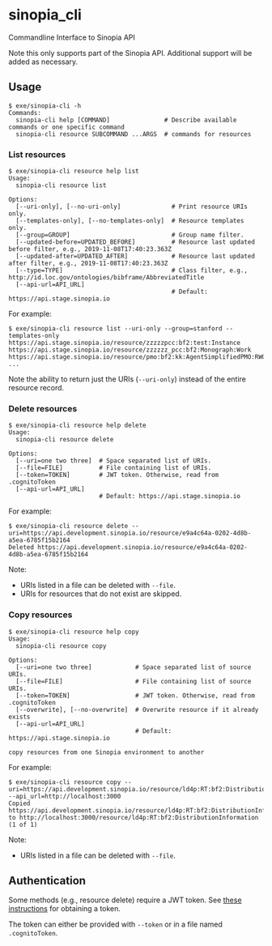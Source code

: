 # sinopia_cli
Commandline Interface to Sinopia API

Note this only supports part of the Sinopia API. Additional support will be added as necessary.

## Usage
```
$ exe/sinopia-cli -h
Commands:
  sinopia-cli help [COMMAND]               # Describe available commands or one specific command
  sinopia-cli resource SUBCOMMAND ...ARGS  # commands for resources
```

### List resources
```
$ exe/sinopia-cli resource help list
Usage:
  sinopia-cli resource list

Options:
  [--uri-only], [--no-uri-only]              # Print resource URIs only.
  [--templates-only], [--no-templates-only]  # Resource templates only.
  [--group=GROUP]                            # Group name filter.
  [--updated-before=UPDATED_BEFORE]          # Resource last updated before filter, e.g., 2019-11-08T17:40:23.363Z
  [--updated-after=UPDATED_AFTER]            # Resource last updated after filter, e.g., 2019-11-08T17:40:23.363Z
  [--type=TYPE]                              # Class filter, e.g., http://id.loc.gov/ontologies/bibframe/AbbreviatedTitle
  [--api-url=API_URL]
                                             # Default: https://api.stage.sinopia.io
```

For example:
```
$ exe/sinopia-cli resource list --uri-only --group=stanford --templates-only
https://api.stage.sinopia.io/resource/zzzzzpcc:bf2:test:Instance
https://api.stage.sinopia.io/resource/zzzzzz_pcc:bf2:Monograph:Work
https://api.stage.sinopia.io/resource/pmo:bf2:kk:AgentSimplifiedPMO:RWO
...
```

Note the ability to return just the URIs (`--uri-only`) instead of the entire resource record.

### Delete resources
```
$ exe/sinopia-cli resource help delete
Usage:
  sinopia-cli resource delete

Options:
  [--uri=one two three]  # Space separated list of URIs.
  [--file=FILE]          # File containing list of URIs.
  [--token=TOKEN]        # JWT token. Otherwise, read from .cognitoToken
  [--api-url=API_URL]
                         # Default: https://api.stage.sinopia.io
```

For example:
```
$ exe/sinopia-cli resource delete --uri=https://api.development.sinopia.io/resource/e9a4c64a-0202-4d8b-a5ea-6785f15b2164
Deleted https://api.development.sinopia.io/resource/e9a4c64a-0202-4d8b-a5ea-6785f15b2164
```

Note:
* URIs listed in a file can be deleted with `--file`.
* URIs for resources that do not exist are skipped.

### Copy resources
```
$ exe/sinopia-cli resource help copy
Usage:
  sinopia-cli resource copy

Options:
  [--uri=one two three]            # Space separated list of source URIs.
  [--file=FILE]                    # File containing list of source URIs.
  [--token=TOKEN]                  # JWT token. Otherwise, read from .cognitoToken
  [--overwrite], [--no-overwrite]  # Overwrite resource if it already exists
  [--api-url=API_URL]
                                   # Default: https://api.stage.sinopia.io

copy resources from one Sinopia environment to another
```

For example:
```
$ exe/sinopia-cli resource copy --uri=https://api.development.sinopia.io/resource/ld4p:RT:bf2:DistributionInformation --api_url=http://localhost:3000
Copied https://api.development.sinopia.io/resource/ld4p:RT:bf2:DistributionInformation to http://localhost:3000/resource/ld4p:RT:bf2:DistributionInformation (1 of 1)
```

Note:
* URIs listed in a file can be deleted with `--file`.

## Authentication
Some methods (e.g., resource delete) require a JWT token. See [these instructions](https://github.com/LD4P/sinopia_api/blob/main/README.md#get-a-jwt) for obtaining a token.

The token can either be provided with `--token` or in a file named `.cognitoToken`.
